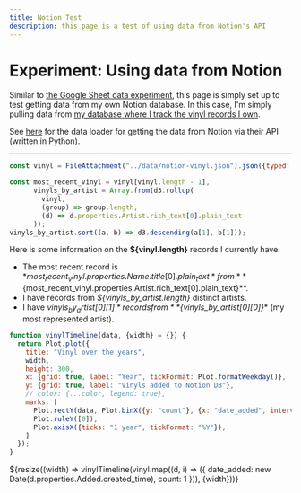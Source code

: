 ```yaml
---
title: Notion Test
description: this page is a test of using data from Notion's API
---
```


# Experiment: Using data from Notion

Similar to [the Google Sheet data experiment](../experiments/gsheet-data), this page is simply set up to test getting data from my own Notion database. In this case, I'm simply pulling data from [my database where I track the vinyl records I own](https://btnotion.notion.site/4e61be4d03ce487b857c60681029c3d9?v=9a4eb9452a984763b46455fc8c867d54).

See [here](https://github.com/ben-tanen/observable-framework/blob/master/docs/data/notion-vinyl.json.py) for the data loader for getting the data from Notion via their API (written in Python).

---

```js
const vinyl = FileAttachment("../data/notion-vinyl.json").json({typed: true});
```

```js
const most_recent_vinyl = vinyl[vinyl.length - 1],
      vinyls_by_artist = Array.from(d3.rollup(
        vinyl,
        (group) => group.length,
        (d) => d.properties.Artist.rich_text[0].plain_text
      ));
vinyls_by_artist.sort((a, b) => d3.descending(a[1], b[1]));
```



Here is some information on the **${vinyl.length}** records I currently have:

- The most recent record is *${most_recent_vinyl.properties.Name.title[0].plain_text}* from **${most_recent_vinyl.properties.Artist.rich_text[0].plain_text}**.
- I have records from *${vinyls_by_artist.length}* distinct artists.
- I have *${vinyls_by_artist[0][1]}* records from **${vinyls_by_artist[0][0]}** (my most represented artist).

```js
function vinylTimeline(data, {width} = {}) {
  return Plot.plot({
    title: "Vinyl over the years",
    width,
    height: 300,
    x: {grid: true, label: "Year", tickFormat: Plot.formatWeekday()},
    y: {grid: true, label: "Vinyls added to Notion DB"},
    // color: {...color, legend: true},
    marks: [
      Plot.rectY(data, Plot.binX({y: "count"}, {x: "date_added", interval: "year", fill: "var(--theme-blue)", tip: true})),
      Plot.ruleY([0]),
      Plot.axisX({ticks: "1 year", tickFormat: "%Y"}),
    ]
  });
}
```

<div class="grid grid-cols-1">
  <div class="card">
    ${resize((width) => vinylTimeline(vinyl.map((d, i) => ({
        date_added: new Date(d.properties.Added.created_time),
        count: 1
    })), {width}))}
  </div>
</div>